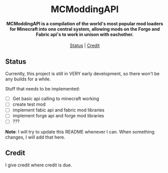 <h1 align="center">
  <b>MCModdingAPI</b>
  <br>
</h1>

<h4 align="center"><b>MCModdingAPI</b> is a compilation of the world's most popular mod loaders for Minecraft into one central system, allowing mods on the Forge and Fabric api's to work in unison with eachother.</h4>

<p align="center">
  <a href="#status">Status</a> |
  <a href="#credit">Credit</a>
</p>

## Status

Currently, this project is still in VERY early development, so there won't be any builds for a while.

Stuff that needs to be implemented:
- [ ] Get basic api calling to minecraft working
- [ ] create test mod
- [ ] implement fabic api and fabric mod libraries
- [ ] implement forge api and forge mod libraries
- [ ] ???

**Note**: I will try to update this README whenever I can. When something changes, I will add that here.

## Credit
I give credit where credit is due.
